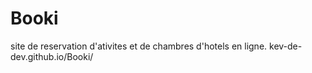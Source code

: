 # Booki
 site de reservation d'ativites et de chambres d'hotels en ligne.
 kev-de-dev.github.io/Booki/
